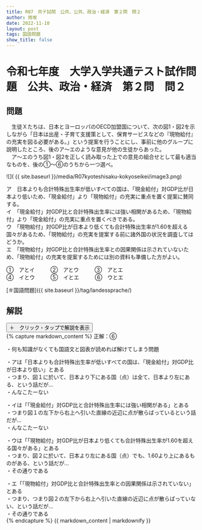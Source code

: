 ```yaml
---
title: R07　共テ試問　公共、公共、政治・経済　第２問　問２
author: 雨坂
date: 2022-11-10
layout: post
tags: 国語問題
show_title: false
---
```

  
# 令和七年度　大学入学共通テスト試作問題　公共、政治・経済　第２問　問２  

## 問題  
　生徒Ｘたちは、日本とヨーロッパのOECD加盟国について、次の図1・図2を示しながら「日本は出産・子育て支援策として、保育サービスなどの『現物給付』の充実を図る必要がある。」という提案を行うことにし、事前に他のグループに説明したところ、後のア～エのような意見が他の生徒からあった。  
　ア～エのうち図1・図2を正しく読み取った上での意見の組合せとして最も適当なものを、後の①～⑥のうちから一つ選べ。  
  
![]( {{ site.baseurl }}/media/R07kyoteshisaku-kokyoseikei/image3.png)  
  
ア　日本よりも合計特殊出生率が低いすべての国は、「現金給付」対GDP比が日本より低いため、「現金給付」より「現物給付」の充実に重点を置く提案に賛同する。  
イ　「現金給付」対GDP比と合計特殊出生率には強い相関があるため、「現物給付」より「現金給付」の充実に重点を置くべきである。  
ウ　「現物給付」対GDP比が日本より低くても合計特殊出生率が1.60を超える国々があるため、「現物給付」の充実を提案する前に諸外国の状況を調査してはどうか。  
エ　「現物給付」対GDP比と合計特殊出生率との因果関係は示されていないため、「現物給付」の充実を提案するためには別の資料も準備した方がよい。  
  
①　アとイ　　　②　アとウ　　　③　アとエ  
④　イとウ　　　⑤　イとエ　　　⑥　ウとエ  
  
[＃国語問題]({{ site.baseurl }}/tag/landessprache/)  
  
## 解説  
<div class="collapsible">
  <button class="collapsible-button">＋　クリック・タップで解説を表示</button>
  <div class="collapsible-content">
    {% capture markdown_content %}
正解：⑥  
  
・何も知識がなくても国語文と図表が読めれば解けてしまう問題  
  
・アは「日本よりも合計特殊出生率が低いすべての国は、「現金給付」対GDP比が日本より低い」とある  
・つまり、図１に於いて、日本より下にある国（点）は全て、日本より左にある、という話だが…  
・んなこたーない  
  
・イは「「現金給付」対GDP比と合計特殊出生率には強い相関がある」とある  
・つまり図１の左下から右上へ引いた直線の近辺に点が散らばっているという話だが…  
・んなこたーない  
  
・ウは「「現物給付」対GDP比が日本より低くても合計特殊出生率が1.60を超える国々がある」とある  
・つまり、図２に於いて、日本より左にある国（点）でも、1.60より上にあるものがある、という話だが…  
・その通りである  
  
・エ「「現物給付」対GDP比と合計特殊出生率との因果関係は示されていない」とある  
・つまり、つまり図２の左下から右上へ引いた直線の近辺に点が散らばっていない、という話だが…  
・その通りである  
    {% endcapture %}
    {{ markdown_content | markdownify }}
  </div>
</div>
